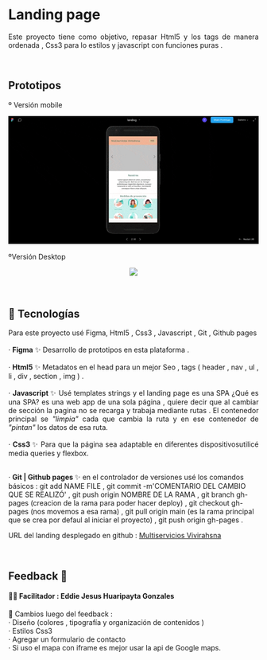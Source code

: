 # Landing page

<p align="justify">
Este proyecto tiene como objetivo, repasar Html5 y los tags de manera ordenada , Css3 para lo estilos y javascript con funciones puras .
</p>
<br>

## Prototipos

º Versión mobile
<p align="center"><img  src="assets/mobile.gif"  /></p>

ºVersión Desktop
<p align="center"><img  src="assets/desktop.gif"  /></p>
<br>

## 🔮 Tecnologías

<p align="justify">
Para este proyecto usé Figma,  Html5 , Css3 , Javascript , Git , Github pages <br>
<br>
· <strong>Figma</Strong> ✨ Desarrollo de prototipos en esta plataforma . <br> <br>
· <strong>Html5</Strong> ✨ Metadatos en el head para un mejor Seo , tags ( header , nav , ul , li , div , section , img ) . <br>
<br>
· <strong>Javascript </Strong> ✨ Usé templates strings y el landing page es una SPA ¿Qué es una SPA? es una web app de una sola página , quiere decir que al cambiar de sección la pagina no se recarga y trabaja mediante rutas . El contenedor principal se <em>"limpia"</em> cada que cambia la ruta y en ese contenedor de <em>"pintan"</em> los datos de esa ruta. <br>
<br>
· <strong>Css3 </Strong> ✨ Para que la página sea adaptable en diferentes dispositivosutilicé media queries y flexbox.
</p> <br>
· <strong>Git | Github pages </Strong> ✨ en el controlador de versiones usé los comandos básicos : git add NAME FILE , git commit -m'COMENTARIO DEL CAMBIO QUE SE REALIZÓ' , git push origin NOMBRE DE LA RAMA , git branch gh-pages (creacion de la rama para poder hacer deploy) , git checkout gh-pages (nos movemos a esa rama) , git pull origin main (es la rama principal que se crea por defaul al iniciar el proyecto) , git push origin gh-pages .
<br>
<p>URL del landing desplegado en github : <a href="https://vivianaguerracustodio.github.io/landingPage-multiservice/src/"> Multiservicios Vivirahsna </a> </p>
<br>

## Feedback 💬
####  👨‍🏫 Facilitador :  Eddie Jesus  Huaripayta Gonzales
<p align="justify">
🙌 Cambios luego del feedback : 
<br>
· Diseño  (colores , tipografía y organización de contenidos ) <br>
· Estilos Css3<br>
· Agregar un formulario de contacto <br>
· Si uso el mapa con iframe es mejor usar la api de Google maps. <br>
</p>
